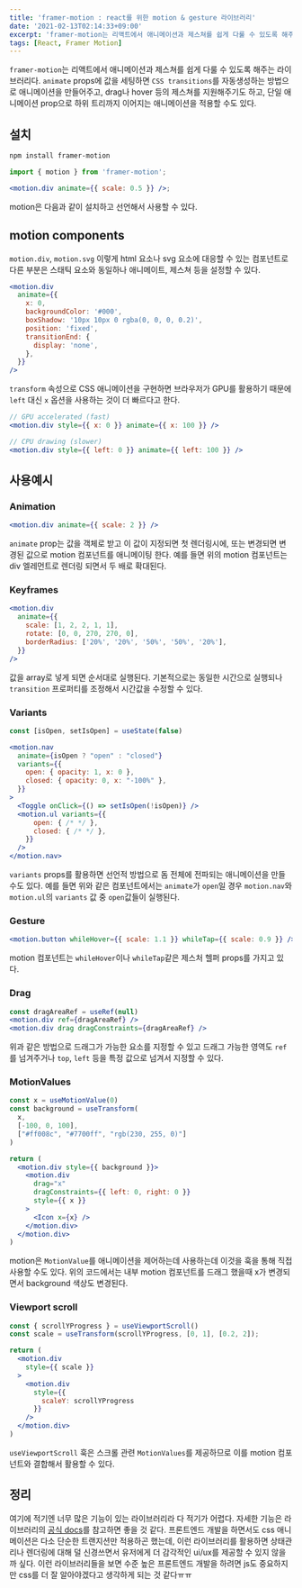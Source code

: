 ```yaml
---
title: 'framer-motion : react를 위한 motion & gesture 라이브러리'
date: '2021-02-13T02:14:33+09:00'
excerpt: 'framer-motion는 리액트에서 애니메이션과 제스쳐를 쉽게 다룰 수 있도록 해주는 라이브러리다.'
tags: [React, Framer Motion]
---
```


`framer-motion`는 리액트에서 애니메이션과 제스쳐를 쉽게 다룰 수 있도록 해주는 라이브러리다. `animate` props에 값을 세팅하면 `CSS transitions`를 자동생성하는 방법으로 애니메이션을 만들어주고, drag나 hover 등의 제스쳐를 지원해주기도 하고, 단일 애니메이션 prop으로 하위 트리까지 이어지는 애니메이션을 적용할 수도 있다.

## 설치

```sh
npm install framer-motion
```

```jsx
import { motion } from 'framer-motion';

<motion.div animate={{ scale: 0.5 }} />;
```

motion은 다음과 같이 설치하고 선언해서 사용할 수 있다.

## motion components

`motion.div`, `motion.svg` 이렇게 html 요소나 svg 요소에 대응할 수 있는 컴포넌트로 다른 부분은 스태틱 요소와 동일하나 애니메이트, 제스쳐 등을 설정할 수 있다.

```jsx
<motion.div
  animate={{
    x: 0,
    backgroundColor: '#000',
    boxShadow: '10px 10px 0 rgba(0, 0, 0, 0.2)',
    position: 'fixed',
    transitionEnd: {
      display: 'none',
    },
  }}
/>
```

`transform` 속성으로 CSS 애니메이션을 구현하면 브라우저가 GPU를 활용하기 때문에 `left` 대신 `x` 옵션을 사용하는 것이 더 빠르다고 한다.

```jsx
// GPU accelerated (fast)
<motion.div style={{ x: 0 }} animate={{ x: 100 }} />

// CPU drawing (slower)
<motion.div style={{ left: 0 }} animate={{ left: 100 }} />
```

## 사용예시

### Animation

```jsx
<motion.div animate={{ scale: 2 }} />
```

`animate` prop는 값을 객체로 받고 이 값이 지정되면 첫 렌더링시에, 또는 변경되면 변경된 값으로 motion 컴포넌트를 애니메이팅 한다. 예를 들면 위의 motion 컴포넌트는 div 엘레먼트로 렌더링 되면서 두 배로 확대된다.

### Keyframes

```jsx
<motion.div
  animate={{
    scale: [1, 2, 2, 1, 1],
    rotate: [0, 0, 270, 270, 0],
    borderRadius: ['20%', '20%', '50%', '50%', '20%'],
  }}
/>
```

값을 array로 넣게 되면 순서대로 실행된다. 기본적으로는 동일한 시간으로 실행되나 `transition` 프로퍼티를 조정해서 시간값을 수정할 수 있다.

### Variants

```jsx
const [isOpen, setIsOpen] = useState(false)

<motion.nav
  animate={isOpen ? "open" : "closed"}
  variants={{
    open: { opacity: 1, x: 0 },
    closed: { opacity: 0, x: "-100%" },
  }}
>
  <Toggle onClick={() => setIsOpen(!isOpen)} />
  <motion.ul variants={{
      open: { /* */ },
      closed: { /* */ },
    }}
  />
</motion.nav>
```

`variants` props를 활용하면 선언적 방법으로 돔 전체에 전파되는 애니메이션을 만들 수도 있다. 예를 들면 위와 같은 컴포넌트에서는 `animate`가 `open`일 경우 `motion.nav`와 `motion.ul`의 `variants` 값 중 `open`값들이 실행된다.

### Gesture

```jsx
<motion.button whileHover={{ scale: 1.1 }} whileTap={{ scale: 0.9 }} />
```

motion 컴포넌트는 `whileHover`이나 `whileTap`같은 제스처 헬퍼 props를 가지고 있다.

### Drag

```jsx
const dragAreaRef = useRef(null)
<motion.div ref={dragAreaRef} />
<motion.div drag dragConstraints={dragAreaRef} />
```

위과 같은 방법으로 드래그가 가능한 요소를 지정할 수 있고 드래그 가능한 영역도 `ref`를 넘겨주거나 `top`, `left` 등을 특정 값으로 넘겨서 지정할 수 있다.

### MotionValues

```jsx
const x = useMotionValue(0)
const background = useTransform(
  x,
  [-100, 0, 100],
  ["#ff008c", "#7700ff", "rgb(230, 255, 0)"]
)

return (
  <motion.div style={{ background }}>
    <motion.div
      drag="x"
      dragConstraints={{ left: 0, right: 0 }}
      style={{ x }}
    >
      <Icon x={x} />
    </motion.div>
  </motion.div>
)
```

motion은 `MotionValue`를 애니메이션을 제어하는데 사용하는데 이것을 훅을 통해 직접 사용할 수도 있다. 위의 코드에서는 내부 motion 컴포넌트를 드래그 했을때 x가 변경되면서 background 색상도 변경된다.

### Viewport scroll

```jsx
const { scrollYProgress } = useViewportScroll()
const scale = useTransform(scrollYProgress, [0, 1], [0.2, 2]);

return (
  <motion.div
    style={{ scale }}
  >
    <motion.div
      style={{
        scaleY: scrollYProgress
      }}
    />
  </motion.div>
)
```

`useViewportScroll` 훅은 스크롤 관련 `MotionValues`를 제공하므로 이를 motion 컴포넌트와 결합해서 활용할 수 있다.

## 정리

여기에 적기엔 너무 많은 기능이 있는 라이브러리라 다 적기가 어렵다. 자세한 기능은 라이브러리의 [공식 docs](https://www.framer.com/api/motion/)를 참고하면 좋을 것 같다. 프론트엔드 개발을 하면서도 css 애니메이션은 다소 단순한 트랜지션만 적용하곤 했는데, 이런 라이브러리를 활용하면 상태관리나 렌더링에 대해 덜 신경쓰면서 유저에게 더 감각적인 ui/ux를 제공할 수 있지 않을까 싶다. 이런 라이브러리들을 보면 수준 높은 프론트엔드 개발을 하려면 js도 중요하지만 css를 더 잘 알아야겠다고 생각하게 되는 것 같다ㅠㅠ
